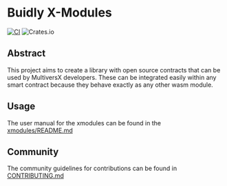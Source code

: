 # Buidly X-Modules
[![CI](https://github.com/StakeGold/sc-xmodules-rs/actions/workflows/actions.yml/badge.svg?branch=main)](https://github.com/StakeGold/sc-xmodules-rs/actions/workflows/actions.yml)
![Crates.io](https://img.shields.io/crates/v/xmodules)

## Abstract
This project aims to create a library with open source contracts that can be used by MultiversX developers. These can be
integrated easily within any smart contract because they behave exactly as any other wasm module.


## Usage
The user manual for the xmodules can be found in the [xmodules/README.md](https://github.com/StakeGold/sc-xmodules-rs/blob/main/xmodules/README.md)


## Community
The community guidelines for contributions can be found in [CONTRIBUTING.md](https://github.com/StakeGold/sc-xmodules-rs/blob/main/.github/CONTRIBUTING.md)
